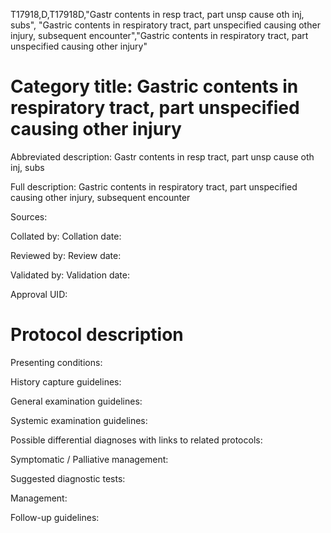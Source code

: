 T17918,D,T17918D,"Gastr contents in resp tract, part unsp cause oth inj, subs", "Gastric contents in respiratory tract, part unspecified causing other injury, subsequent encounter","Gastric contents in respiratory tract, part unspecified causing other injury"
# Category title: Gastric contents in respiratory tract, part unspecified causing other injury

Abbreviated description: Gastr contents in resp tract, part unsp cause oth inj, subs

Full description: Gastric contents in respiratory tract, part unspecified causing other injury, subsequent encounter

Sources:

Collated by:
Collation date:

Reviewed by:
Review date:

Validated by:
Validation date:

Approval UID:

# Protocol description

Presenting conditions:

History capture guidelines:

General examination guidelines:

Systemic examination guidelines:

Possible differential diagnoses with links to related protocols:

Symptomatic / Palliative management:

Suggested diagnostic tests:

Management:

Follow-up guidelines:
